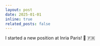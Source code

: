 ```yaml
---
layout: post
date: 2025-01-01
inline: true
related_posts: false
---
```


I started a new position at Inria Paris! 💼 🇫🇷

